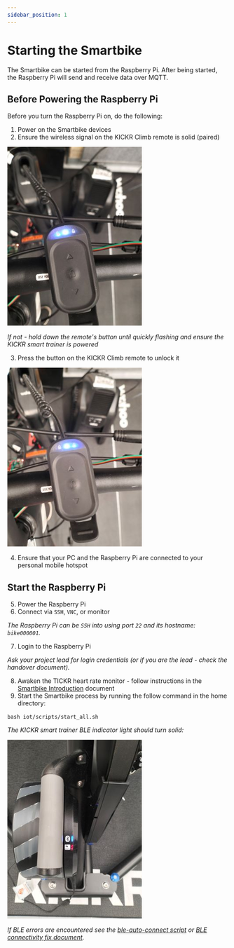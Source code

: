```yaml
---
sidebar_position: 1
---
```


# Starting the Smartbike

The Smartbike can be started from the Raspberry Pi. After being started, the Raspberry Pi will send and receive data over MQTT.

## Before Powering the Raspberry Pi

Before you turn the Raspberry Pi on, do the following:

1. Power on the Smartbike devices
2. Ensure the wireless signal on the KICKR Climb remote is solid (paired)

![KICKR Climb paired](../img/smartbike-photos/climb-remote-locked.jpg)

*If not - hold down the remote's button until quickly flashing and ensure the KICKR smart trainer is powered*

3. Press the button on the KICKR Climb remote to unlock it

![KICKR Climb remote](../img/smartbike-photos/climb-remote-unlocked.jpg)

4. Ensure that your PC and the Raspberry Pi are connected to your personal mobile hotspot

## Start the Raspberry Pi

5. Power the Raspberry Pi
6. Connect via `SSH`, `VNC`, or monitor

*The Raspberry Pi can be `SSH` into using port `22` and its hostname: `bike000001`.*

7. Login to the Raspberry Pi

*Ask your project lead for login credentials (or if you are the lead - check the handover document).*

8. Awaken the TICKR heart rate monitor - follow instructions in the [Smartbike Introduction](../introduction/Smartbike-Introduction.md) document
9. Start the Smartbike process by running the follow command in the home directory:

```
bash iot/scripts/start_all.sh
```

*The KICKR smart trainer BLE indicator light should turn solid:*

![BLE indicator light](../img/smartbike-photos/kickr-connected.jpg)

*If BLE errors are encountered see the [ble-auto-connect script](../ble-connectivity/BLE-Auto-Connect-Script.md) or [BLE connectivity fix document](../ble-connectivity/BLEConnectivityFix.md).*